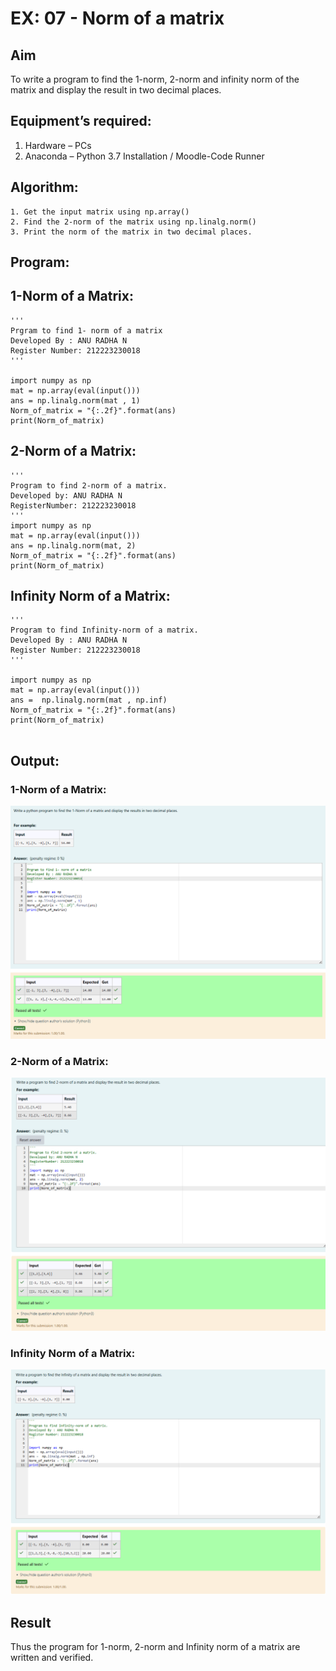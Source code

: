 # EX: 07 - Norm of a matrix
## Aim
To write a program to find the 1-norm, 2-norm and infinity norm of the matrix and display the result in two decimal places.
## Equipment’s required:
1.	Hardware – PCs
2.	Anaconda – Python 3.7 Installation / Moodle-Code Runner
## Algorithm:
	1. Get the input matrix using np.array()   
    2. Find the 2-norm of the matrix using np.linalg.norm()
	3. Print the norm of the matrix in two decimal places.
## Program:

## 1-Norm of a Matrix:
```
'''
Prgram to find 1- norm of a matrix
Developed By : ANU RADHA N
Register Number: 212223230018
'''

import numpy as np
mat = np.array(eval(input()))
ans = np.linalg.norm(mat , 1)
Norm_of_matrix = "{:.2f}".format(ans)
print(Norm_of_matrix)

```

## 2-Norm of a Matrix:
```
'''
Program to find 2-norm of a matrix.
Developed by: ANU RADHA N
RegisterNumber: 212223230018 
'''
import numpy as np
mat = np.array(eval(input()))
ans = np.linalg.norm(mat, 2)
Norm_of_matrix = "{:.2f}".format(ans)
print(Norm_of_matrix)

```
## Infinity Norm of a Matrix:
```
'''
Program to find Infinity-norm of a matrix.
Developed By : ANU RADHA N
Register Number: 212223230018
'''

import numpy as np
mat = np.array(eval(input()))
ans =  np.linalg.norm(mat , np.inf)
Norm_of_matrix = "{:.2f}".format(ans)
print(Norm_of_matrix)


```
## Output:
### 1-Norm of a Matrix:

![alt text](<Screenshot 2024-04-27 115052.png>)

### 2-Norm of a Matrix:

![alt text](<Screenshot 2024-04-27 115023.png>)

### Infinity Norm of a Matrix:

![alt text](<Screenshot 2024-04-27 115033.png>)

## Result
Thus the program for 1-norm, 2-norm and Infinity norm of a matrix are written and verified.
